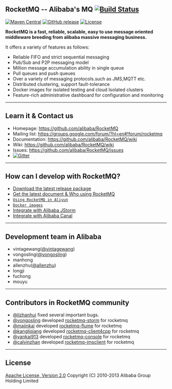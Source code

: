 ## RocketMQ -- Alibaba's MQ [![Build Status](https://travis-ci.org/alibaba/RocketMQ.svg?branch=master)](https://travis-ci.org/alibaba/RocketMQ)
[![Maven Central](https://img.shields.io/badge/rocketmq-maven--central-green.svg)](http://search.maven.org/#search%7Cga%7C1%7Crocketmq-client)
[![GitHub release](https://img.shields.io/badge/rocketmq-download-green.svg)](https://github.com/alibaba/RocketMQ/releases)
[![License](https://img.shields.io/badge/license-Apache%202-4EB1BA.svg)](https://www.apache.org/licenses/LICENSE-2.0.html)

**RocketMQ is a fast, reliable, scalable, easy to use message oriented middleware breeding from alibaba massive messaging business.**

It offers a variety of features as follows:

* Reliable FIFO and strict sequential messaging
* Pub/Sub and P2P messaging model
* Million message accumulation ability in single queue
* Pull queues and push queues
* Over a variety of messaging protocols.such as JMS,MQTT etc.
* Distributed clustering, support fault-tolerance
* Docker images for isolated testing and cloud Isolated clusters
* Feature-rich administrative dashboard for configuration and monitoring


----------

## Learn it & Contact us
* Homepage: <https://github.com/alibaba/RocketMQ>
* Mailing list: <https://groups.google.com/forum/?hl=en#!forum/rocketmq>
* Documentation: <https://github.com/alibaba/RocketMQ/wiki>
* Wiki: <https://github.com/alibaba/RocketMQ/wiki>
* Issues: <https://github.com/alibaba/RocketMQ/issues>
* [![Gitter](https://badges.gitter.im/Join%20Chat.svg)](https://gitter.im/alibaba/RocketMQ?utm_source=badge&utm_medium=badge&utm_campaign=pr-badge)
 

----------

## How can I develop with RocketMQ?
* [Download the latest release package](https://github.com/alibaba/RocketMQ/releases)
* [Get the latest document & Who using RocketMQ](https://github.com/alibaba/RocketMQ/issues/1)
* [`Using RocketMQ in Aliyun`](http://www.aliyun.com/product/ons)
* [`Docker images`](https://registry.hub.docker.com/u/vongosling/rocketmq/)
* [Integrate with Alibaba JStorm](https://github.com/alibaba/jstorm)
* [Integrate with Alibaba Canal](https://github.com/alibaba/canal)

----------

## Development team in Alibaba
* vintagewang([@vintagewang](https://github.com/vintagewang))
* vongosling([@vongosling](https://github.com/vongosling))
* manhong
* allenzhu([@allenzhu](https://github.com/allenzhu))
* longji
* fuchong
* mouyu

----------

## Contributors in RocketMQ community
* [@lizhanhui](https://github.com/lizhanhui) fixed several important bugs.
* [@vongosling](https://github.com/vongosling) developed [rocketmq-storm](https://github.com/rocketmq/rocketmq-storm) for rocketmq
* [@majinkai](https://github.com/majinkai) developed [rocketmq-flume](https://github.com/rocketmq/rocketmq-flume) for rocketmq
* [@kangliqiang](https://github.com/kangliqiang) developed [rocketmq-client4cpp](https://github.com/rocketmq/rocketmq-client4cpp) for rocketmq
* [@yankai913](https://github.com/yankai913) developed [rocketmq-console](https://github.com/rocketmq/rocketmq-console) for rocketmq
* [@calvinzhan](https://github.com/calvinzhan) developed [rocketmq-jmsclient](https://github.com/rocketmq/rocketmq-jmsclient) for rocketmq

----------

## License
[Apache License, Version 2.0](http://www.apache.org/licenses/LICENSE-2.0.html) Copyright (C) 2010-2013 Alibaba Group Holding Limited
